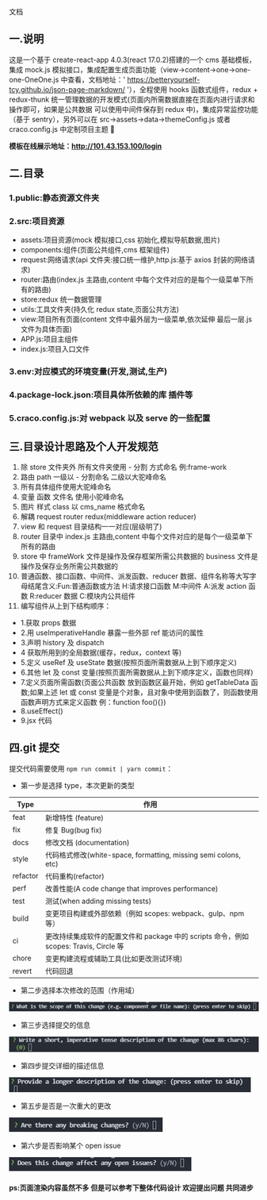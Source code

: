 文档

## 一.说明

这是一个基于 create-react-app 4.0.3(react 17.0.2)搭建的一个 cms 基础模板，集成 mock.js 模拟接口，集成配置生成页面功能（view->content->one->one-one-OneOne.js 中查看，文档地址：' https://betteryourself-tcy.github.io/json-page-markdown/ '），全程使用 hooks 函数式组件，redux + redux-thunk 统一管理数据的开发模式(页面内所需数据直接在页面内进行请求和操作即可，如果是公共数据 可以使用中间件保存到 redux 中)，集成异常监控功能（基于 sentry），另外可以在 src->assets->data->themeConfig.js 或者 craco.config.js 中定制项目主题 :rainbow:

**模板在线展示地址：http://101.43.153.100/login**

## 二.目录

### 1.public:静态资源文件夹

### 2.src:项目资源

- assets:项目资源(mock 模拟接口,css 初始化,模拟导航数据,图片)
- components:组件(页面公共组件,cms 框架组件)
- request:网络请求(api 文件夹:接口统一维护,http.js:基于 axios 封装的网络请求)
- router:路由(index.js 主路由,content 中每个文件对应的是每个一级菜单下所有的路由)
- store:redux 统一数据管理
- utils:工具文件夹(持久化 redux state,页面公共方法)
- view:项目所有页面(content 文件中最外层为一级菜单,依次延伸 最后一层.js 文件为具体页面)
- APP.js:项目主组件
- index.js:项目入口文件

### 3.env:对应模式的环境变量(开发,测试,生产)

### 4.package-lock.json:项目具体所依赖的库 插件等

### 5.craco.config.js:对 webpack 以及 serve 的一些配置

## 三.目录设计思路及个人开发规范

1. 除 store 文件夹外 所有文件夹使用 - 分割 方式命名 例:frame-work
2. 路由 path 一级以 - 分割命名 二级以大驼峰命名
3. 所有具体组件使用大驼峰命名
4. 变量 函数 文件名 使用小驼峰命名
5. 图片 样式 class 以 cms_name 格式命名
6. 解耦 request router redux(middleware action reducer)
7. view 和 request 目录结构一一对应(层级明了)
8. router 目录中 index.js 主路由,content 中每个文件对应的是每个一级菜单下所有的路由
9. store 中 frameWork 文件是操作及保存框架所需公共数据的 business 文件是操作及保存业务所需公共数据的
10. 普通函数、接口函数、中间件、派发函数、reducer 数据、组件名称等大写字母结尾含义:Fun:普通函数或方法 H:请求接口函数 M:中间件 A:派发 action 函数 R:reducer 数据 C:模块内公共组件
11. 编写组件从上到下结构顺序：

- 1.获取 props 数据
- 2.用 useImperativeHandle 暴露一些外部 ref 能访问的属性
- 3.声明 history 及 dispatch
- 4 获取所用到的全局数据(缓存，redux，context 等)
- 5.定义 useRef 及 useState 数据(按照页面所需数据从上到下顺序定义)
- 6.其他 let 及 const 变量(按照页面所需数据从上到下顺序定义，函数也同样)
- 7.定义页面所需函数(页面公共函数 放到函数区最开始，例如 getTableData 函数;如果上述 let 或 const 变量是个对象，且对象中使用到函数了，则函数使用函数声明方式来定义函数 例：function foo(){})
- 8.useEffect()
- 9.jsx 代码

## 四.git 提交

提交代码需要使用 `npm run commit | yarn commit`：

- 第一步是选择 type，本次更新的类型

| Type     | 作用                                                                                   |
| -------- | -------------------------------------------------------------------------------------- |
| feat     | 新增特性 (feature)                                                                     |
| fix      | 修复 Bug(bug fix)                                                                      |
| docs     | 修改文档 (documentation)                                                               |
| style    | 代码格式修改(white-space, formatting, missing semi colons, etc)                        |
| refactor | 代码重构(refactor)                                                                     |
| perf     | 改善性能(A code change that improves performance)                                      |
| test     | 测试(when adding missing tests)                                                        |
| build    | 变更项目构建或外部依赖（例如 scopes: webpack、gulp、npm 等）                           |
| ci       | 更改持续集成软件的配置文件和 package 中的 scripts 命令，例如 scopes: Travis, Circle 等 |
| chore    | 变更构建流程或辅助工具(比如更改测试环境)                                               |
| revert   | 代码回退                                                                               |

- 第二步选择本次修改的范围（作用域）

![image-two](https://github.com/Betteryourself-tcy/images/blob/master/two.png?raw=true)

- 第三步选择提交的信息

![image-three](https://github.com/Betteryourself-tcy/images/blob/master/three.png?raw=true)

- 第四步提交详细的描述信息

![image-four](https://github.com/Betteryourself-tcy/images/blob/master/four.png?raw=true)

- 第五步是否是一次重大的更改

![image-five](https://github.com/Betteryourself-tcy/images/blob/master/five.png?raw=true)

- 第六步是否影响某个 open issue

![image-six](https://github.com/Betteryourself-tcy/images/blob/master/six.png?raw=true)

#### ps:页面渲染内容虽然不多 但是可以参考下整体代码设计 欢迎提出问题 共同进步
